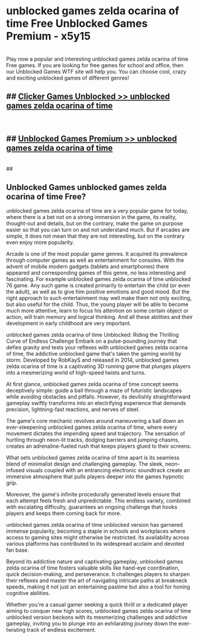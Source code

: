# unblocked games zelda ocarina of time Free Unblocked Games Premium - x5y15 <br>
<br>
Play now a popular and interesting unblocked games zelda ocarina of time Free games. If you are looking for free games for school and office, then our Unblocked Games WTF site will help you. You can choose cool, crazy and exciting unblocked games of different genres!


## ##  [Clicker Games Unblocked >> unblocked games zelda ocarina of time](http://freeplayer.one?title=unblocked_games_zelda_ocarina_of_time&ref=M1)
  <br>

##  ## [Unblocked Games Premium >> unblocked games zelda ocarina of time](http://freeplayer.one?title=unblocked_games_zelda_ocarina_of_time&ref=M1)
  <br>
  ##



## Unblocked Games unblocked games zelda ocarina of time Free?

unblocked games zelda ocarina of time are a very popular game for today, where there is a bet not on a strong immersion in the game, its reality, thought-out and details, but on the contrary, make the game on purpose easier so that you can turn on and not understand much. But if arcades are simple, it does not mean that they are not interesting, but on the contrary even enjoy more popularity.

Arcade is one of the most popular game genres. It acquired its prevalence through computer games as well as entertainment for consoles. With the advent of mobile modern gadgets (tablets and smartphones) there appeared and corresponding games of this genre, no less interesting and fascinating. For example unblocked games zelda ocarina of time unblocked 76 game. Any such game is created primarily to entertain the child (or even the adult), as well as to give him positive emotions and good mood. But the right approach to such entertainment may well make them not only exciting, but also useful for the child. Thus, the young player will be able to become much more attentive, learn to focus his attention on some certain object or action, will train memory and logical thinking. And all these abilities and their development in early childhood are very important.

unblocked games zelda ocarina of time Unblocked: Riding the Thrilling Curve of Endless Challenge
Embark on a pulse-pounding journey that defies gravity and tests your reflexes with unblocked games zelda ocarina of time, the addictive unblocked game that's taken the gaming world by storm. Developed by RobKayS and released in 2014, unblocked games zelda ocarina of time is a captivating 3D running game that plunges players into a mesmerizing world of high-speed twists and turns.

At first glance, unblocked games zelda ocarina of time concept seems deceptively simple: guide a ball through a maze of futuristic landscapes while avoiding obstacles and pitfalls. However, its devilishly straightforward gameplay swiftly transforms into an electrifying experience that demands precision, lightning-fast reactions, and nerves of steel.

The game's core mechanic revolves around maneuvering a ball down an ever-steepening unblocked games zelda ocarina of time, where every movement dictates the impending speed and trajectory. The sensation of hurtling through neon-lit tracks, dodging barriers and jumping chasms, creates an adrenaline-fueled rush that keeps players glued to their screens.

What sets unblocked games zelda ocarina of time apart is its seamless blend of minimalist design and challenging gameplay. The sleek, neon-infused visuals coupled with an entrancing electronic soundtrack create an immersive atmosphere that pulls players deeper into the games hypnotic grip.

Moreover, the game's infinite procedurally generated levels ensure that each attempt feels fresh and unpredictable. This endless variety, combined with escalating difficulty, guarantees an ongoing challenge that hooks players and keeps them coming back for more.

unblocked games zelda ocarina of time unblocked version has garnered immense popularity, becoming a staple in schools and workplaces where access to gaming sites might otherwise be restricted. Its availability across various platforms has contributed to its widespread acclaim and devoted fan base.

Beyond its addictive nature and captivating gameplay, unblocked games zelda ocarina of time fosters valuable skills like hand-eye coordination, quick decision-making, and perseverance. It challenges players to sharpen their reflexes and master the art of navigating intricate paths at breakneck speeds, making it not just an entertaining pastime but also a tool for honing cognitive abilities.

Whether you're a casual gamer seeking a quick thrill or a dedicated player aiming to conquer new high scores, unblocked games zelda ocarina of time unblocked version beckons with its mesmerizing challenges and addictive gameplay, inviting you to plunge into an exhilarating journey down the ever-twisting track of endless excitement.